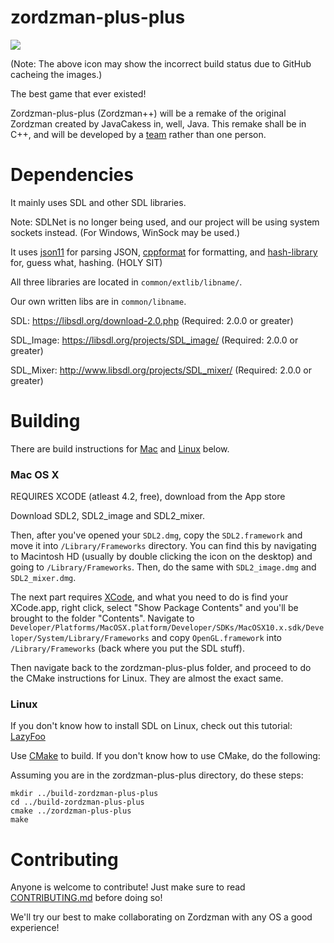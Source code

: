 zordzman-plus-plus
==================

![](http://servers.tf:8080/buildStatus/icon?job=zordzman-plus-plus)

(Note: The above icon may show the incorrect build status due to GitHub cacheing the images.)

The best game that ever existed!

Zordzman-plus-plus (Zordzman++) will be a remake of
the original Zordzman created by JavaCakess in, well, Java.
This remake shall be in C++, and will be developed by a [team](CONTRIBUTORS.md)
rather than one person.

Dependencies
============

It mainly uses SDL and other SDL libraries.

Note: SDLNet is no longer being used, and our project will be using system sockets instead.
(For Windows, WinSock may be used.)

It uses [json11](https://github.com/dropbox/json11) for parsing JSON,
[cppformat](http://cppformat.github.io/) for formatting, and
[hash-library](http://create.stephan-brumme.com/hash-library/) for, guess what,
hashing. (HOLY SIT)

All three libraries are located in `common/extlib/libname/`.

Our own written libs are in `common/libname`.

SDL: https://libsdl.org/download-2.0.php (Required: 2.0.0 or greater)

SDL\_Image: https://libsdl.org/projects/SDL_image/ (Required: 2.0.0 or greater)

SDL\_Mixer: http://www.libsdl.org/projects/SDL_mixer/ (Required: 2.0.0 or greater)

Building
========

There are build instructions for [Mac](https://github.com/TeamLe-Shop/zordzman-plus-plus#mac-os-x)
and [Linux](https://github.com/TeamLe-Shop/zordzman-plus-plus#linux) below.

### Mac OS X ###

REQUIRES XCODE (atleast 4.2, free), download from the App store

Download SDL2, SDL2_image and SDL2\_mixer.

Then, after you've opened your `SDL2.dmg`, copy the `SDL2.framework` and
move it into `/Library/Frameworks` directory. You can find this by navigating to Macintosh HD (usually by double clicking the icon on the desktop) and going to `/Library/Frameworks`.
Then, do the same with `SDL2_image.dmg` and `SDL2_mixer.dmg`.

The next part requires [XCode](https://developer.apple.com/xcode/downloads/), and what you need to do is find your XCode.app, right click, select "Show Package Contents" and
you'll be brought to the folder "Contents".
Navigate to
`Developer/Platforms/MacOSX.platform/Developer/SDKs/MacOSX10.x.sdk/Developer/System/Library/Frameworks`
and copy `OpenGL.framework` into `/Library/Frameworks` (back where you put the SDL stuff).

Then navigate back to the zordzman-plus-plus folder, and proceed to do the CMake instructions for Linux. They are almost the exact same.


### Linux ###

If you don't know how to install SDL on Linux, check out this tutorial:
[LazyFoo](http://lazyfoo.net/tutorials/SDL/01_hello_SDL/linux/index.php)

Use [CMake](http://cmake.org/) to build.
If you don't know how to use CMake, do the following:

Assuming you are in the zordzman-plus-plus directory, do these steps:
```
mkdir ../build-zordzman-plus-plus
cd ../build-zordzman-plus-plus
cmake ../zordzman-plus-plus
make
```


Contributing
============

Anyone is welcome to contribute!
Just make sure to read [CONTRIBUTING.md](CONTRIBUTING.md) before doing so!

We'll try our best to make collaborating on Zordzman with any OS a good experience!

